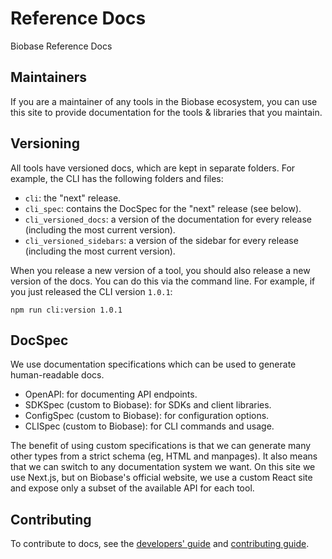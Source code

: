 # Reference Docs

Biobase Reference Docs

## Maintainers

If you are a maintainer of any tools in the Biobase ecosystem, you can use this site to provide documentation for the tools & libraries that you maintain.

## Versioning

All tools have versioned docs, which are kept in separate folders. For example, the CLI has the following folders and files:

- `cli`: the "next" release.
- `cli_spec`: contains the DocSpec for the "next" release (see below).
- `cli_versioned_docs`: a version of the documentation for every release (including the most current version).
- `cli_versioned_sidebars`: a version of the sidebar for every release (including the most current version).

When you release a new version of a tool, you should also release a new version of the docs. You can do this via the command line. For example, if you just released the CLI version `1.0.1`:

```
npm run cli:version 1.0.1
```

## DocSpec

We use documentation specifications which can be used to generate human-readable docs.

- OpenAPI: for documenting API endpoints.
- SDKSpec (custom to Biobase): for SDKs and client libraries.
- ConfigSpec (custom to Biobase): for configuration options.
- CLISpec (custom to Biobase): for CLI commands and usage.

The benefit of using custom specifications is that we can generate many other types from a strict schema (eg, HTML and manpages).
It also means that we can switch to any documentation system we want. On this site we use Next.js, but on Biobase's official website, we use a custom React site and expose only a subset of the available API for each tool.

## Contributing

To contribute to docs, see the [developers' guide](https://github.com/biobase-ai/biobase/blob/master/apps/docs/DEVELOPERS.md) and [contributing guide](https://github.com/biobase-ai/biobase/blob/master/apps/docs/CONTRIBUTING.md).
